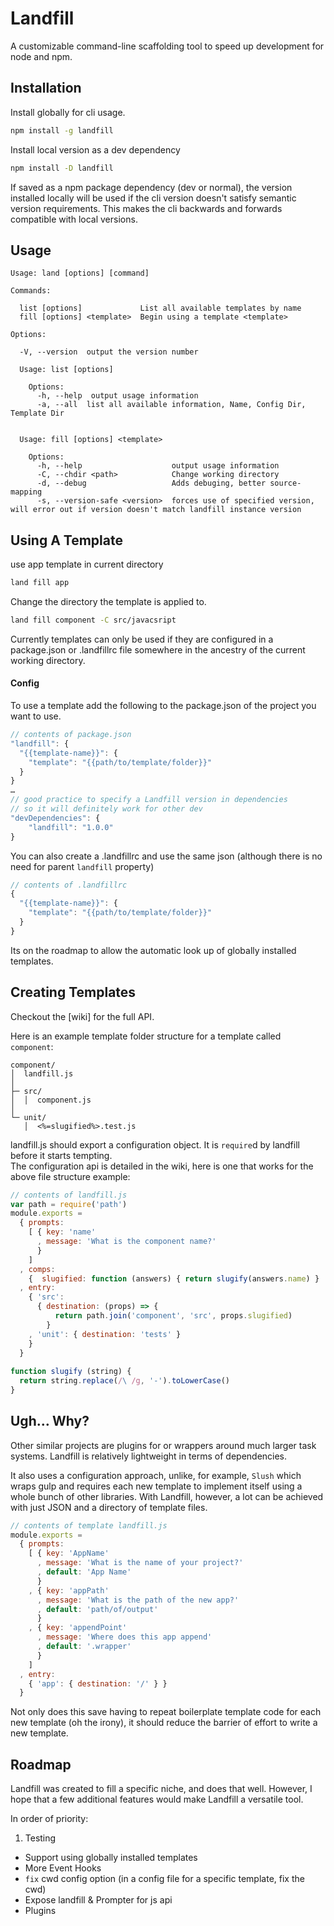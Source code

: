 # Landfill
A customizable command-line scaffolding tool to speed up development for node and npm.

## Installation

Install globally for cli usage.
```bash
npm install -g landfill
```

Install local version as a dev dependency
```bash
npm install -D landfill
```

If saved as a npm package dependency (dev or normal), the version installed locally will be used if the cli version doesn't satisfy semantic version requirements. This makes the cli backwards and forwards compatible with local versions.

## Usage
```
Usage: land [options] [command]

Commands:

  list [options]             List all available templates by name
  fill [options] <template>  Begin using a template <template>

Options:

  -V, --version  output the version number

  Usage: list [options]

    Options:
      -h, --help  output usage information
      -a, --all  list all available information, Name, Config Dir, Template Dir


  Usage: fill [options] <template>

    Options:
      -h, --help                    output usage information
      -C, --chdir <path>            Change working directory
      -d, --debug                   Adds debuging, better source-mapping
      -s, --version-safe <version>  forces use of specified version, will error out if version doesn't match landfill instance version
```

## Using A Template

use app template in current directory
```bash
land fill app 
```

Change the directory the template is applied to.
```bash
land fill component -C src/javacsript
```

Currently templates can only be used if they are configured in a package.json or .landfillrc file somewhere in the ancestry of the current working directory.
#### Config
To use a template add the following to the package.json of the project you want to use.
```js
// contents of package.json
"landfill": {
  "{{template-name}}": {
    "template": "{{path/to/template/folder}}"
  }
}
…
// good practice to specify a Landfill version in dependencies
// so it will definitely work for other dev
"devDependencies": {
	"landfill": "1.0.0"
}
```

You can also create a .landfillrc and use the same json (although there is no need for parent `landfill` property)

```js
// contents of .landfillrc
{
  "{{template-name}}": {
    "template": "{{path/to/template/folder}}"
  }
}
```
 
Its on the roadmap to allow the automatic look up of globally installed templates.

## Creating Templates
Checkout the [wiki] for the full API.

Here is an example template folder structure for a template called `component`:

```none
component/
│  landfill.js
│
├─ src/
│  │  component.js
│
└─ unit/
   │  <%=slugified%>.test.js

```

landfill.js should export a configuration object. It is `require`d by landfill before it starts tempting.  
The configuration api is detailed in the wiki, here is one that works for the above file structure example:

```js
// contents of landfill.js
var path = require('path')
module.exports =
  { prompts:
    [ { key: 'name'
      , message: 'What is the component name?'
      }
    ]
  , comps: 
    {  slugified: function (answers) { return slugify(answers.name) }
  , entry:
    { 'src': 
      { destination: (props) => {
          return path.join('component', 'src', props.slugified)
        }
    , 'unit': { destination: 'tests' }
    }
  }  
  
function slugify (string) {
  return string.replace(/\ /g, '-').toLowerCase()
}
```



## Ugh… Why?
Other similar projects are plugins for or wrappers around much larger task systems. Landfill is relatively lightweight in terms of dependencies.  
  
It also uses a configuration approach, unlike, for example, `Slush` which wraps gulp and requires each new template to implement itself using a whole bunch of other libraries. With Landfill, however, a lot can be achieved with just JSON and a directory of template files.


```js
// contents of template landfill.js
module.exports =
  { prompts:
    [ { key: 'AppName'
      , message: 'What is the name of your project?'
      , default: 'App Name'
      }
    , { key: 'appPath'
      , message: 'What is the path of the new app?'
      , default: 'path/of/output'
      }
    , { key: 'appendPoint'
      , message: 'Where does this app append'
      , default: '.wrapper'
      }
    ]
  , entry:
    { 'app': { destination: '/' } }
  }
```

Not only does this save having to repeat boilerplate template code for each new template (oh the irony), it should reduce the barrier of effort to write a new template.
## Roadmap
Landfill was created to fill a specific niche, and does that well. However, I hope that a few additional features would make Landfill a versatile tool.

In order of priority:

1. Testing 
* Support using globally installed templates
* More Event Hooks
* `fix` cwd config option (in a config file for a specific template, fix the cwd)
* Expose landfill & Prompter for js api
* Plugins 
